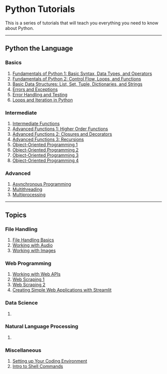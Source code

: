 # Python Tutorials

This is a series of tutorials that will teach you everything you need to know about Python.

---

## Python the Language

### Basics

1. [Fundamentals of Python 1: Basic Syntax, Data Types, and Operators]()
2. [Fundamentals of Python 2: Control Flow, Loops, and Functions]()
3. [Basic Data Structures: List, Set, Tuple, Dictionaries, and Strings]()
4. [Errors and Exceptions](./error_handling_and_exceptions_in_python/Errors_and_Exceptions_in_Python.ipynb)
5. [Error Handling and Testing](./error_handling_and_exceptions_in_python/Error_Handling_and_Testing_in_Python.ipynb)
6. [Loops and Iteration in Python](./loops_and_iteration_in_python/Loops_and_Iteration_in_Python.ipynb)

### Intermediate

1. [Intermediate Functions](./intermediate_python_functions/Intermediate_Python_Functions.ipynb)
2. [Advanced Functions 1: Higher Order Functions](./advanced_python_functions/Advanced_Python_Functions_Part_1_Higher_Order_Functions.ipynb)
3. [Advanced Functions 2: Closures and Decorators](./advanced_python_functions/Advanced_Python_Functions_Part_2_Closures_and_Decorators.ipynb)
4. [Advanced Functions 3: Recursions](./advanced_python_functions/Advanced_Python_Functions_Part_3_Recursions.ipynb)
5. [Object-Oriented Programming 1](./object_oriented_programming_in_python/Object_Oriented_Programming_in_Python_Part_1.ipynb)
6. [Object-Oriented Programming 2](./object_oriented_programming_in_python/Object_Oriented_Programming_in_Python_Part_2.ipynb)
7. [Object-Oriented Programming 3](./object_oriented_programming_in_python/Object_Oriented_Programming_in_Python_Part_3.ipynb)
8. [Object-Oriented Programming 4](./object_oriented_programming_in_python/Object_Oriented_Programming_in_Python_Part_4.ipynb)

### Advanced

1. [Asynchronous Programming](./asynchronous_programming_with_python/Asynchronous_Programming_in_Python.ipynb)
2. [Multithreading](./multithreading_in_python/Multithreading_in_Python.ipynb)
3. [Multiprocessing](./multiprocessing_in_python/Multiprocessing_in_Python.ipynb)

---

## Topics

### File Handling

1. [File Handling Basics]()
2. [Working with Audio]()
3. [Working with Images]()

### Web Programming

1. [Working with Web APIs]()
2. [Web Scraping 1]()
3. [Web Scraping 2]()
4. [Creating Simple Web Applications with Streamlit]()

### Data Science

1. []()

### Natural Language Processing

1. []()

### Miscellaneous

1. [Setting up Your Coding Environment]()
2. [Intro to Shell Commands](./intro_to_shell_commands/shell-commands.md)

